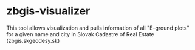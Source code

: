 # zbgis-visualizer
This tool allows visualization and pulls information of all "E-ground plots" for a given name and city in Slovak Cadastre of Real Estate (zbgis.skgeodesy.sk)
